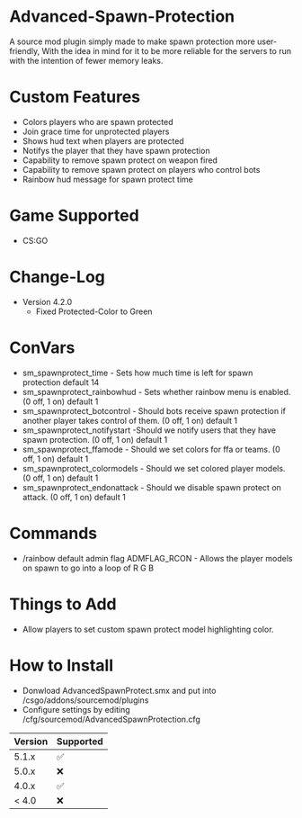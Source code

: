 # Advanced-Spawn-Protection

A source mod plugin simply made to make spawn protection more user-friendly, With the idea in mind for it to be more reliable for the servers to run with the intention of fewer memory leaks.

# Custom Features
- Colors players who are spawn protected
- Join grace time for unprotected players
- Shows hud text when players are protected
- Notifys the player that they have spawn protection
- Capability to remove spawn protect on weapon fired
- Capability to remove spawn protect on players who control bots
- Rainbow hud message for spawn protect time

# Game Supported
- CS:GO

# Change-Log
- Version 4.2.0
  - Fixed Protected-Color to Green

# ConVars
- sm_spawnprotect_time - Sets how much time is left for spawn protection default 14
- sm_spawnprotect_rainbowhud - Sets whether rainbow menu is enabled. (0 off, 1 on) default 1
- sm_spawnprotect_botcontrol - Should bots receive spawn protection if another player takes control of them. (0 off, 1 on) default 1
- sm_spawnprotect_notifystart -Should we notify users that they have spawn protection. (0 off, 1 on) default 1
- sm_spawnprotect_ffamode - Should we set colors for ffa or teams. (0 off, 1 on) default 1
- sm_spawnprotect_colormodels - Should we set colored player models. (0 off, 1 on) default 1
- sm_spawnprotect_endonattack - Should we disable spawn protect on attack. (0 off, 1 on) default 1

# Commands
- /rainbow default admin flag ADMFLAG_RCON - Allows the player models on spawn to go into a loop of R G B

# Things to Add
- Allow players to set custom spawn protect model highlighting color.

# How to Install
- Donwload AdvancedSpawnProtect.smx and put into /csgo/addons/sourcemod/plugins
- Configure settings by editing /cfg/sourcemod/AdvancedSpawnProtection.cfg


| Version | Supported          |
| ------- | ------------------ |
| 5.1.x   | :white_check_mark: |
| 5.0.x   | :x:                |
| 4.0.x   | :white_check_mark: |
| < 4.0   | :x:                |
